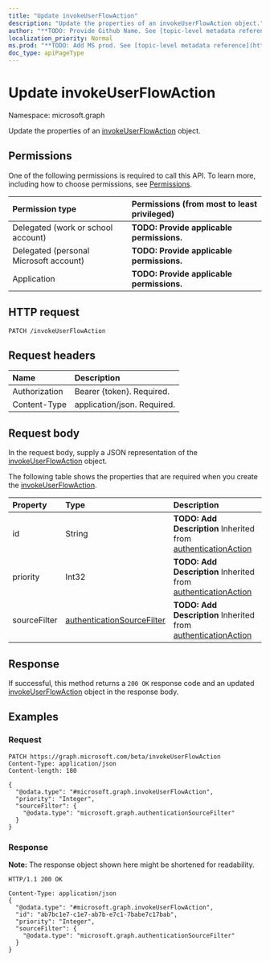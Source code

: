 ```yaml
---
title: "Update invokeUserFlowAction"
description: "Update the properties of an invokeUserFlowAction object."
author: "**TODO: Provide Github Name. See [topic-level metadata reference](https://msgo.azurewebsites.net/add/document/guidelines/metadata.html#topic-level-metadata)**"
localization_priority: Normal
ms.prod: "**TODO: Add MS prod. See [topic-level metadata reference](https://msgo.azurewebsites.net/add/document/guidelines/metadata.html#topic-level-metadata)**"
doc_type: apiPageType
---
```


# Update invokeUserFlowAction
Namespace: microsoft.graph

Update the properties of an [invokeUserFlowAction](../resources/invokeuserflowaction.md) object.

## Permissions
One of the following permissions is required to call this API. To learn more, including how to choose permissions, see [Permissions](/graph/permissions-reference).

|Permission type|Permissions (from most to least privileged)|
|:---|:---|
|Delegated (work or school account)|**TODO: Provide applicable permissions.**|
|Delegated (personal Microsoft account)|**TODO: Provide applicable permissions.**|
|Application|**TODO: Provide applicable permissions.**|

## HTTP request

<!-- {
  "blockType": "ignored"
}
-->
``` http
PATCH /invokeUserFlowAction
```

## Request headers
|Name|Description|
|:---|:---|
|Authorization|Bearer {token}. Required.|
|Content-Type|application/json. Required.|

## Request body
In the request body, supply a JSON representation of the [invokeUserFlowAction](../resources/invokeuserflowaction.md) object.

The following table shows the properties that are required when you create the [invokeUserFlowAction](../resources/invokeuserflowaction.md).

|Property|Type|Description|
|:---|:---|:---|
|id|String|**TODO: Add Description** Inherited from [authenticationAction](../resources/authenticationaction.md)|
|priority|Int32|**TODO: Add Description** Inherited from [authenticationAction](../resources/authenticationaction.md)|
|sourceFilter|[authenticationSourceFilter](../resources/authenticationsourcefilter.md)|**TODO: Add Description** Inherited from [authenticationAction](../resources/authenticationaction.md)|



## Response

If successful, this method returns a `200 OK` response code and an updated [invokeUserFlowAction](../resources/invokeuserflowaction.md) object in the response body.

## Examples

### Request
<!-- {
  "blockType": "request",
  "name": "update_invokeuserflowaction"
}
-->
``` http
PATCH https://graph.microsoft.com/beta/invokeUserFlowAction
Content-Type: application/json
Content-length: 180

{
  "@odata.type": "#microsoft.graph.invokeUserFlowAction",
  "priority": "Integer",
  "sourceFilter": {
    "@odata.type": "microsoft.graph.authenticationSourceFilter"
  }
}
```


### Response
**Note:** The response object shown here might be shortened for readability.
<!-- {
  "blockType": "response",
  "truncated": true
}
-->
``` http
HTTP/1.1 200 OK

Content-Type: application/json
{
  "@odata.type": "#microsoft.graph.invokeUserFlowAction",
  "id": "ab7bc1e7-c1e7-ab7b-e7c1-7babe7c17bab",
  "priority": "Integer",
  "sourceFilter": {
    "@odata.type": "microsoft.graph.authenticationSourceFilter"
  }
}
```

